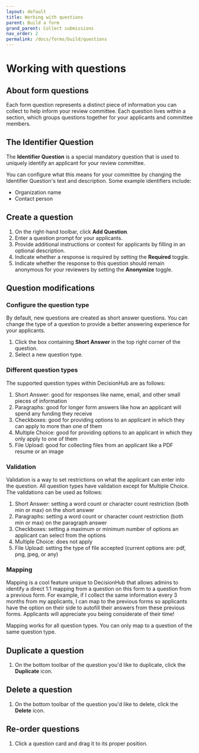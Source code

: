 ```yaml
---
layout: default
title: Working with questions
parent: Build a form
grand_parent: Collect submissions
nav_order: 2
permalink: /docs/forms/build/questions
---
```


# Working with questions

## About form questions

Each form question represents a distinct piece of information you can collect to help inform your review committee. Each question lives within a section, which groups questions together for your applicants and committee members.

## The Identifier Question

The **Identifier Question** is a special mandatory question that is used to uniquely identify an applicant for your review committee.

You can configure what this means for your committee by changing the Identifier Question's text and description. Some example identifiers include:

- Organization name
- Contact person

<!-- ## Question types

### Short answer
### Paragraph
### Checkboxes
### Multiple choice
### File upload -->

## Create a question

1. On the right-hand toolbar, click **Add Question**.
2. Enter a question prompt for your applicants.
3. Provide additional instructions or context for applicants by filling in an optional description.
4. Indicate whether a response is required by setting the **Required** toggle.
5. Indicate whether the response to this question should remain anonymous for your reviewers by setting the **Anonymize** toggle.

## Question modifications

### Configure the question type

By default, new questions are created as short answer questions. You can change the type of a question to provide a better answering experience for your applicants.

1. Click the box containing **Short Answer** in the top right corner of the question.
2. Select a new question type.

### Different question types

The supported question types within DecisionHub are as follows:

1. Short Answer: good for responses like name, email, and other small pieces of information
2. Paragraphs: good for longer form answers like how an applicant will spend any funding they receive
3. Checkboxes: good for providing options to an applicant in which they can apply to more than one of them
4. Multiple Choice: good for providing options to an applicant in which they only apply to one of them
5. File Upload: good for collecting files from an applicant like a PDF resume or an image

### Validation

Validation is a way to set restrictions on what the applicant can enter into the question. All question types have validation except for Multiple Choice. The validations can be used as follows:

1. Short Answer: setting a word count or character count restriction (both min or max) on the short answer
2. Paragraphs: setting a word count or character count restriction (both min or max) on the paragraph answer
3. Checkboxes: setting a maximum or minimum number of options an applicant can select from the options
4. Multiple Choice: does not apply
5. File Upload: setting the type of file accepted (current options are: pdf, png, jpeg, or any)

### Mapping

Mapping is a cool feature unique to DecisionHub that allows admins to identify a direct 1:1 mapping from a question on this form to a question from a previous form. For example, if I collect the same information every 3 months from my applicants, I can map to the previous forms so applicants have the option on their side to autofill their answers from these previous forms. Applicants will appreciate you being considerate of their time!

Mapping works for all question types. You can only map to a question of the same question type.

## Duplicate a question

1. On the bottom toolbar of the question you'd like to duplicate, click the **Duplicate** icon.

## Delete a question

1. On the bottom toolbar of the question you'd like to delete, click the **Delete** icon.

## Re-order questions

1. Click a question card and drag it to its proper position.
